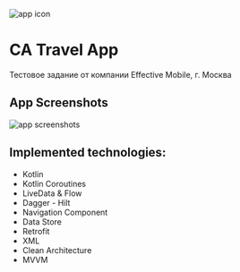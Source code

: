![app icon](https://github.com/RUD0MIR/Clean-Architecture-Travel-App/blob/main/app_icon.png?raw=true)

# CA Travel App

Тестовое задание от компании Effective Mobile, г. Москва

## App Screenshots

![app screenshots](https://github.com/RUD0MIR/Clean-Architecture-Travel-App/blob/main/app_screenshots.png?raw=true)


## Implemented technologies:
- Kotlin
- Kotlin Coroutines
- LiveData & Flow
- Dagger - Hilt
- Navigation Component
- Data Store
- Retrofit
- XML
- Clean Architecture
- MVVM
